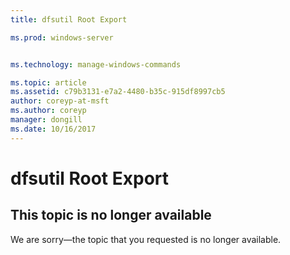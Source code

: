```yaml
---
title: dfsutil Root Export

ms.prod: windows-server


ms.technology: manage-windows-commands

ms.topic: article
ms.assetid: c79b3131-e7a2-4480-b35c-915df8997cb5
author: coreyp-at-msft
ms.author: coreyp
manager: dongill
ms.date: 10/16/2017
---
```


# dfsutil Root Export



## This topic is no longer available

We are sorry—the topic that you requested is no longer available.